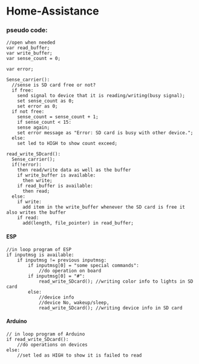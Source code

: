 # Home-Assistance

### pseudo code:
    
    //open when needed
    var read_buffer;
    var write_buffer;
    var sense_count = 0;

    var error;

    Sense_carrier():
      //sense is SD card free or not?
      if free:
        send signal to device that it is reading/writing(busy signal);
        set sense_count as 0;
        set error as 0;
      if not free:
        sense_count = sense_count + 1;
        if sense_count < 15:
        sense again;
        set error message as "Error: SD card is busy with other device.";
      else:
        set led to HIGH to show count exceed;

    read_write_SDcard():
      Sense_carrier();
      if(!error):
        then read/write data as well as the buffer
        if write_buffer is available:
          then write;
        if read_buffer is available:
          then read;
      else:
        if write:
          add item in the write_buffer whenever the SD card is free it also writes the buffer
        if read:
          add(length, file_pointer) in read_buffer;


#### ESP

    //in loop program of ESP
    if inputmsg is available:
        if inputmsg != previous inputmsg:
            if inputmsg[0] = "some special commands":
                //do operation on board
            if inputmsg[0] = "#":
                read_write_SDcard(); //writing color info to lights in SD card
            else:
                //device info
                //device No, wakeup/sleep, 
                read_write_SDcard(); //writing device info in SD card
                 
                 
                 
                 
#### Arduino
              
    // in loop program of Arduino
    if read_write_SDcard():
        //do operations on devices
    else:
        //set led as HIGH to show it is failed to read

